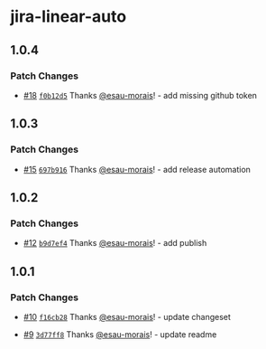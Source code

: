 # jira-linear-auto

## 1.0.4

### Patch Changes

- [#18](https://github.com/esau-morais/jira-auto/pull/18) [`f0b12d5`](https://github.com/esau-morais/jira-auto/commit/f0b12d5eb72d3bb4d10d48e68c177b7dc7a752b1) Thanks [@esau-morais](https://github.com/esau-morais)! - add missing github token

## 1.0.3

### Patch Changes

- [#15](https://github.com/esau-morais/jira-auto/pull/15) [`697b916`](https://github.com/esau-morais/jira-auto/commit/697b916271cadb4c80076ca475b59a8ce3d40b8a) Thanks [@esau-morais](https://github.com/esau-morais)! - add release automation

## 1.0.2

### Patch Changes

- [#12](https://github.com/esau-morais/jira-auto/pull/12) [`b9d7ef4`](https://github.com/esau-morais/jira-auto/commit/b9d7ef4d9ead1325b21a8f4c71f60ec3f69ffe0a) Thanks [@esau-morais](https://github.com/esau-morais)! - add publish

## 1.0.1

### Patch Changes

- [#10](https://github.com/esau-morais/jira-auto/pull/10) [`f16cb28`](https://github.com/esau-morais/jira-auto/commit/f16cb28d3b66fbdb1baef58dedaa02fbe45964ce) Thanks [@esau-morais](https://github.com/esau-morais)! - update changeset

- [#9](https://github.com/esau-morais/jira-auto/pull/9) [`3d77ff8`](https://github.com/esau-morais/jira-auto/commit/3d77ff8c65f756f727814f53e11b16b87bb3252f) Thanks [@esau-morais](https://github.com/esau-morais)! - update readme
